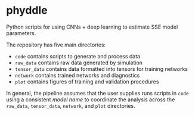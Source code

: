 # phyddle

Python scripts for using CNNs + deep learning to estimate SSE model parameters.

The repository has five main directories:
- `code` contains scripts to generate and process data
- `raw_data` contains raw data generated by simulation
- `tensor_data` contains data formatted into tensors for training networks
- `network` contains trained networks and diagnostics
- `plot` contains figures of training and validation procedures

In general, the pipeline assumes that the user supplies runs scripts in `code` using a consistent *model name* to coordinate the analysis across the `raw_data`, `tensor_data`, `network`, and `plot` directories.
